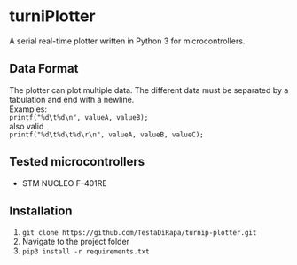 # turniPlotter
A serial real-time plotter written in Python 3 for microcontrollers.

## Data Format
The plotter can plot multiple data. The different data must be separated by a tabulation and end with a newline.<br>
Examples:<br>
`printf("%d\t%d\n", valueA, valueB);`<br>
also valid<br>
`printf("%d\t%d\t%d\r\n", valueA, valueB, valueC);`<br>

## Tested microcontrollers
* STM NUCLEO F-401RE

## Installation
1.  `git clone https://github.com/TestaDiRapa/turnip-plotter.git`
2.  Navigate to the project folder
3.  `pip3 install -r requirements.txt`

